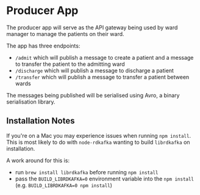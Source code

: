 # Producer App
The producer app will serve as the API gateway being used by ward manager to
manage the patients on their ward.

The app has three endpoints:
- `/admit` which will publish a message to create a patient and a message to transfer the patient to the admitting ward
- `/discharge` which will publish a message to discharge a patient
- `/transfer` which will publish a message to transfer a patient between wards

The messages being published will be serialised using Avro, a binary serialisation library.

## Installation Notes
If you're on a Mac you may experience issues when running `npm install`. This is
most likely to do with `node-rdkafka` wanting to build `librdkafka` on installation.

A work around for this is:
- run `brew install librdkafka` before running `npm install`
- pass the `BUILD_LIBRDKAFKA=0` environment variable into the `npm install` (e.g. `BUILD_LIBRDKAFKA=0 npm install`)
